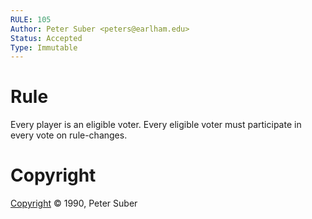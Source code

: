 ```yaml
---
RULE: 105
Author: Peter Suber <peters@earlham.edu>
Status: Accepted
Type: Immutable
---
```


# Rule

Every player is an eligible voter. Every eligible voter must participate in every vote on rule-changes.

# Copyright

[Copyright](http://legacy.earlham.edu/~peters/copyrite.htm) © 1990, Peter Suber
